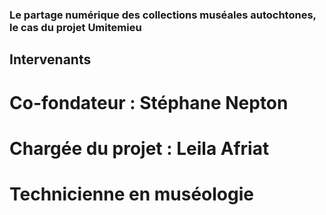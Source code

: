 ### Le partage numérique des collections muséales autochtones, le cas du projet Umitemieu
## Intervenants
# Co-fondateur : Stéphane Nepton 
# Chargée du projet : Leila Afriat
# Technicienne en muséologie
